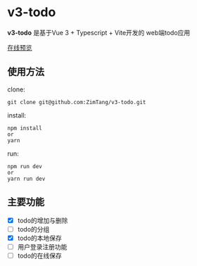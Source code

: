 # v3-todo

**v3-todo** 是基于Vue 3 + Typescript + Vite开发的 web端todo应用

[在线预览](http://139.196.47.8:7777/)

## 使用方法

clone:

```shell
git clone git@github.com:ZimTang/v3-todo.git
```

install:

```shell
npm install
or
yarn
```

run:

```shell
npm run dev
or
yarn run dev
```

## 主要功能

- [x] todo的增加与删除
- [ ] todo的分组
- [x] todo的本地保存
- [ ] 用户登录注册功能
- [ ] todo的在线保存
